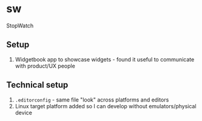 # sw

StopWatch

## Setup

1. Widgetbook app to showcase widgets - found it useful to communicate with product/UX people

## Technical setup

1. `.editorconfig` - same file "look" across platforms and editors
2. Linux target platform added so I can develop without emulators/physical device